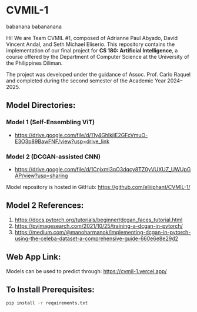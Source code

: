 # CVMIL-1
babanana babananana

Hi! We are Team CVMIL #1, composed of Adrianne Paul Abyado, David Vincent Andal, and Seth Michael Eliserio.
This repository contains the implementation of our final project for **CS 180: Artificial Intelligence**, a course offered by the Department of Computer Science at the University of the Philippines Diliman.

The project was developed under the guidance of Assoc. Prof. Carlo Raquel and completed during the second semester of the Academic Year 2024–2025.

## Model Directories:
### Model 1 (Self-Ensembling ViT) 
- https://drive.google.com/file/d/11y4GhlkjiE2GFcVmuO-E3O3p89BawFNF/view?usp=drive_link

### Model 2 (DCGAN-assisted CNN) 
- https://drive.google.com/file/d/1Cnjxml3qO3dqcy8TZ0yVUXUZ_UWUpGAP/view?usp=sharing

Model repository is hosted in GitHub: https://github.com/eliiiphant/CVMIL-1/

## Model 2 References:
1. https://docs.pytorch.org/tutorials/beginner/dcgan_faces_tutorial.html
2. https://pyimagesearch.com/2021/10/25/training-a-dcgan-in-pytorch/
3. https://medium.com/@manoharmanok/implementing-dcgan-in-pytorch-using-the-celeba-dataset-a-comprehensive-guide-660e6e8e29d2

## Web App Link:
Models can be used to predict through: https://cvmil-1.vercel.app/

## To Install Prerequisites:
```bash
pip install -r requirements.txt
```

